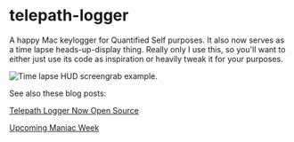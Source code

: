 telepath-logger
===============

A happy Mac keylogger for Quantified Self purposes. It also now serves as a time lapse heads-up-display thing. Really only I use this, so you'll want to either just use its code as inspiration or heavily tweak it for your purposes.

![Time lapse HUD screengrab example.](http://cdn.sett.com/images/user/20131110195549977Z05fec6fb24b9722c773cb1057a10bc66_front.jpg)

See also these blog posts:

[Telepath Logger Now Open Source](http://blog.nickwinter.net/telepath-logger-now-open-source)

[Upcoming Maniac Week](http://blog.nickwinter.net/upcoming-maniac-week)
